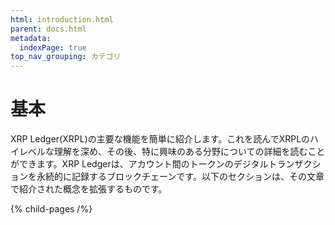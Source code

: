 ```yaml
---
html: introduction.html
parent: docs.html
metadata:
  indexPage: true
top_nav_grouping: カテゴリ
---
```

# 基本

XRP Ledger(XRPL)の主要な機能を簡単に紹介します。これを読んでXRPLのハイレベルな理解を深め、その後、特に興味のある分野についての詳細を読むことができます。XRP Ledgerは、アカウント間のトークンのデジタルトランザクションを永続的に記録するブロックチェーンです。以下のセクションは、その文章で紹介された概念を拡張するものです。

{% child-pages /%}
